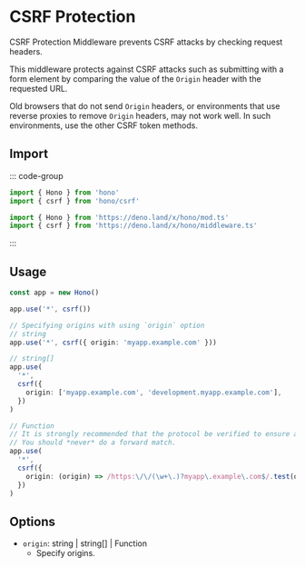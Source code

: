 # CSRF Protection

CSRF Protection Middleware prevents CSRF attacks by checking request headers.

This middleware protects against CSRF attacks such as submitting with a form element by comparing the value of the `Origin` header with the requested URL.

Old browsers that do not send `Origin` headers, or environments that use reverse proxies to remove `Origin` headers, may not work well. In such environments, use the other CSRF token methods.

## Import

::: code-group

```ts [npm]
import { Hono } from 'hono'
import { csrf } from 'hono/csrf'
```

```ts [Deno]
import { Hono } from 'https://deno.land/x/hono/mod.ts'
import { csrf } from 'https://deno.land/x/hono/middleware.ts'
```

:::

## Usage

```ts
const app = new Hono()

app.use('*', csrf())

// Specifying origins with using `origin` option
// string
app.use('*', csrf({ origin: 'myapp.example.com' }))

// string[]
app.use(
  '*',
  csrf({
    origin: ['myapp.example.com', 'development.myapp.example.com'],
  })
)

// Function
// It is strongly recommended that the protocol be verified to ensure a match to `$`.
// You should *never* do a forward match.
app.use(
  '*',
  csrf({
    origin: (origin) => /https:\/\/(\w+\.)?myapp\.example\.com$/.test(origin),
  })
)
```

## Options

- `origin`: string | string[] | Function
  - Specify origins.
